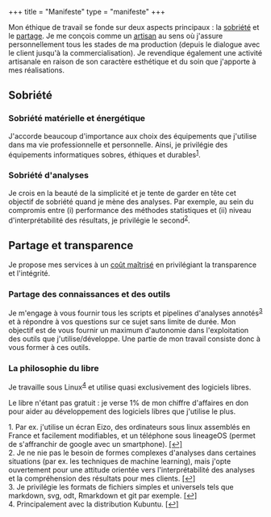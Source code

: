 +++
title = "Manifeste"
type = "manifeste"
+++

Mon éthique de travail se fonde sur deux aspects principaux : la [sobriété](#sobriété) et le [partage](partage-et-transparence). Je me conçois comme un 
[<abbr Title="TLFi : « Personne exerçant, pour son propre compte, un art mécanique ou un métier manuel qui exige une certaine qualification professionnelle. »"> artisan</abbr>](http://www.cnrtl.fr/definition/artisan) au sens où j'assure personnellement tous les stades de ma production (depuis le dialogue avec le client jusqu'à la commercialisation). Je revendique également une activité artisanale en raison de son caractère esthétique et du soin que j'apporte à mes réalisations.


## Sobriété

### Sobriété matérielle et énergétique

J'accorde beaucoup d'importance aux choix des équipements que j'utilise dans ma vie professionnelle et personnelle. Ainsi, je privilégie des équipements informatiques sobres, éthiques et durables<sup id="a1">[1](#f1)</sup>. 

### Sobriété d'analyses

Je crois en la beauté de la simplicité et je tente de garder en tête cet objectif de sobriété quand je mène des analyses. 
Par exemple, au sein du compromis entre (i) performance des méthodes statistiques et (ii) niveau d'interprétabilité des résultats, je privilégie le second<sup id="a2">[2](#f2)</sup>. 

## Partage et transparence 

Je propose mes services à un [coût maîtrisé](/offres) en privilégiant la transparence et l'intégrité.

### Partage des connaissances et des outils

Je m'engage à vous fournir tous les scripts et pipelines d'analyses annotés<sup id="a3">[3](#f3)</sup> et à répondre à vos questions sur ce sujet sans limite de durée. Mon objectif est de vous fournir un maximum d'autonomie dans l'exploitation des outils que j'utilise/développe. Une partie de mon travail consiste donc à vous former à ces outils.

### La philosophie du libre

Je travaille sous Linux<sup id="a4">[4](#f4)</sup> et utilise quasi exclusivement des logiciels libres. 

<i class="fas fa-exclamation-circle"></i> Le libre n'étant pas gratuit : je verse 1% de mon chiffre d'affaires en don pour aider au développement des logiciels libres que j'utilise le plus.

<p class="footnote">
<span  id="f1"> 1. Par ex. j'utilise un écran Eizo, des ordinateurs sous linux assemblés en France et facilement modifiables, et un téléphone sous lineageOS (permet de s'affranchir de google avec un smartphone). </span> <a href="#a1">[↩]</a>
</br>
<span id="f2"> 2. Je ne nie pas le besoin de formes complexes d'analyses dans certaines situations (par ex. les techniques de machine learning), mais j'opte ouvertement pour une attitude orientée vers l'interprétabilité des analyses et la compréhension des résultats pour mes clients.</span> <a href="#a2">[↩]</a>
</br>
<span id="f3"> 3. Je privilégie les formats de fichiers simples et universels tels que markdown, svg, odt, Rmarkdown et git par exemple.</span> <a href="#a3">[↩]</a>
</br>
<span id="f4"> 4. Principalement avec la distribution Kubuntu.</span> <a href="#a4">[↩]</a>
</p>
